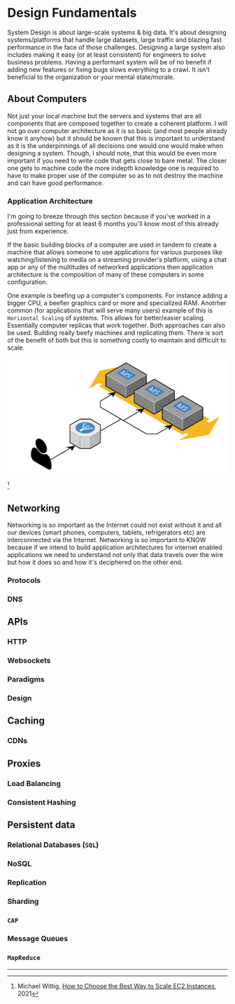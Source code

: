 # Design Fundamentals
System Design is about large-scale systems & big data. It's about designing systems/platforms that handle large datasets, large traffic and blazing fast performance in the face of those challenges. Designing a large system also includes making it easy (or at least consistent) for engineers to solve business problems. Having a performant system will be of no benefit if adding new features or fixing bugs slows everything to a crawl. It isn't beneficial to the organization or your mental state/morale.

## About Computers
Not just your local machine but the servers and systems that are all components that are composed together to create a coherent platform. I will not go over computer architecture as it is so basic (and most people already know it anyhow) but it should be known that this is important to understand as it is the underpinnings of all decisions one would one would make when designing a system. Though, I should note, that this would be even more important if you need to write code that gets close to bare metal. The closer one gets to machine code the more indepth knowledge one is required to have to make proper use of the computer so as to not destroy the machine and can have good performance.

### Application Architecture
I'm going to breeze through this section because if you've worked in a professional setting for at least 6 months you'll know most of this already just from experience.

If the basic building blocks of a computer are used in tandem to create a machine that allows someone to use applications for various purposes like watching/listening to media on a streaming provider's platform, using a chat app or any of the multitudes of networked applications then application architecture is the composition of many of these computers in some configuration. 

One example is beefing up a computer's components. For instance adding a bigger CPU, a beefier graphics card or more and specialized RAM. Anotrher common (for applications that will serve many users) example of this is `Horizontal Scaling` of systems. This allows for better/easier scaling. Essentially computer replicas that work together. Both approaches can also be used. Building really beefy machines and replicating them. There is sort of the benefit of both but this is something costly to maintain and difficult to scale.

![Horizontal Scaling Diagram](./_horiz-scale.png)

[^horscale]

## Networking
Networking is so important as the Internet could not exist without it and all our devices (smart phones, computers, tablets, refrigerators etc) are interconnected via the Internet. Networking is so important to KNOW because if we intend to build application architectures for internet enabled applications we need to understand not only that data travels over the wire but how it does so and how it's deciphered on the other end.

### Protocols
### DNS

## APIs
### HTTP
### Websockets
### Paradigms
### Design

## Caching
### CDNs

## Proxies
### Load Balancing
### Consistent Hashing

## Persistent data
### Relational Databases (`SQL`)
### NoSQL
### Replication
### Sharding
### `CAP`
### Message Queues
### `MapReduce`


---
[^horscale]: Michael Wittig, [How to Choose the Best Way to Scale EC2 Instances](https://blog.cloudcraft.co/how-to-choose-the-best-way-to-scale-ec2-instances-when-faced-with-changing-demand/), 2021
